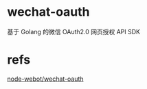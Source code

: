 # wechat-oauth

基于 Golang 的微信 OAuth2.0 网页授权 API SDK

# refs

[node-webot/wechat-oauth](https://github.com/node-webot/wechat-oauth)